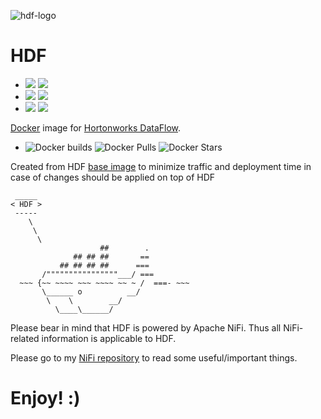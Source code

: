 ![hdf-logo](https://s14.postimg.org/9sh6s31tt/hdf_header_uni_590.png)

# HDF
- ![](https://images.microbadger.com/badges/version/xemuliam/hdf:2.1.0.svg) ![](https://images.microbadger.com/badges/image/xemuliam/hdf:2.1.0.svg)
- ![](https://images.microbadger.com/badges/version/xemuliam/hdf:2.0.1.svg) ![](https://images.microbadger.com/badges/image/xemuliam/hdf:2.0.1.svg)
- ![](https://images.microbadger.com/badges/version/xemuliam/hdf:1.2.0.1.svg) ![](https://images.microbadger.com/badges/image/xemuliam/hdf:1.2.0.1.svg)


[Docker](https://www.docker.com/what-docker) image for [Hortonworks DataFlow](http://hortonworks.com/products/data-center/hdf/).

- ![Docker builds](https://img.shields.io/docker/automated/xemuliam/hdf.svg) ![Docker Pulls](https://img.shields.io/docker/pulls/xemuliam/hdf.svg) ![Docker Stars](https://img.shields.io/docker/stars/xemuliam/hdf.svg)

Created from HDF [base image](https://hub.docker.com/r/xemuliam/hdf-base) to minimize traffic and deployment time in case of changes should be applied on top of HDF

```
 _____
< HDF >
 -----
    \
     \
      \
                    ##        .
              ## ## ##       ==
           ## ## ## ##      ===
       /""""""""""""""""___/ ===
  ~~~ {~~ ~~~~ ~~~ ~~~~ ~~ ~ /  ===- ~~~
       \______ o          __/
        \    \        __/
          \____\______/
```

Please bear in mind that HDF is powered by Apache NiFi.
Thus all NiFi-related information is applicable to HDF.

Please go to my [NiFi repository](https://hub.docker.com/r/xemuliam/nifi/) to read some useful/important things.

# Enjoy! :)
